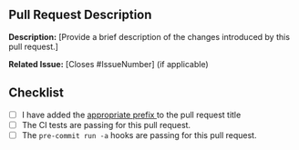 ## Pull Request Description

**Description:**
[Provide a brief description of the changes introduced by this pull request.]

**Related Issue:**
[Closes #IssueNumber] (if applicable)

## Checklist

- [ ] I have added the [appropriate prefix ](https://github.com/FidelusAleksander/gh-action-regex/blob/master/CONTRIBUTING.md#semantic-pull-requests) to the pull request title
- [ ] The CI tests are passing for this pull request.
- [ ] The `pre-commit run -a` hooks are passing for this pull request.
